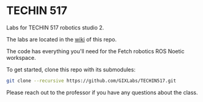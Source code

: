 # TECHIN 517

Labs for TECHIN 517 robotics studio 2.

The labs are located in the [wiki](https://github.com/GIXLabs/TECHIN517/wiki) of this repo.

The code has everything you'll need for the Fetch robotics ROS Noetic workspace.

To get started, clone this repo with its submodules:

```bash
git clone --recursive https://github.com/GIXLabs/TECHIN517.git
```

Please reach out to the professor if you have any questions about the class.